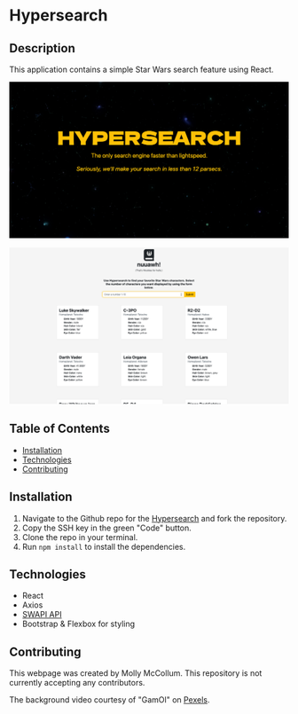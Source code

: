 # Hypersearch 

## Description
This application contains a simple Star Wars search feature using React. 

![Landing Page](/public/Assets/Images/Hero.png)

![Search Feature](/public/Assets/Images/Search.png)

## Table of Contents

* [Installation](#Installation)
* [Technologies](#Technologies)
* [Contributing](#Contributing)


## Installation

1. Navigate to the Github repo for the [Hypersearch](https://github.com/mollymccollumwx/hyperspace) and fork the repository. 
2. Copy the SSH key in the green "Code" button.
3. Clone the repo in your terminal.
4. Run `npm install` to install the dependencies. 


## Technologies
* React
* Axios
* [SWAPI API](https://swapi.dev/)
* Bootstrap & Flexbox for styling

## Contributing

This webpage was created by Molly McCollum. This repository is not currently accepting any contributors. 

The background video courtesy of "GamOl" on [Pexels](https://www.pexels.com/video/shades-of-lights-in-the-outer-space-2611250/).